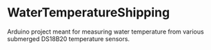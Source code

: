 # WaterTemperatureShipping
Arduino project meant for measuring water temperature from various submerged DS18B20 temperature sensors.
